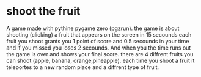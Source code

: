 <h1>shoot the fruit</h1>
A game made with pythine pygame zero (pgzrun).
the game is about shooting (clicking) a fruit that appears on the screen in 15 secounds each fruit you shoot grants you 1 point of score and 0.5 secounds in your time and if you missed you loses 2 secounds.
And when you the time runs out the game is over and shows your final score.
there are 4 diffrent fruits you can shoot (apple, banana, orange,pineapple).
each time you shoot a fruit it teleportes to a new random place and a diffrent type of fruit.
